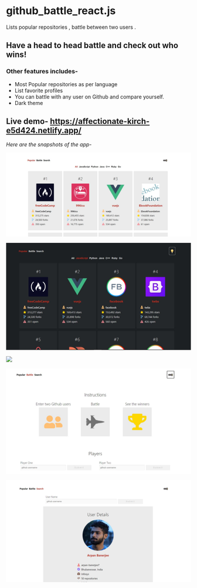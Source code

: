 # github_battle_react.js
Lists popular repositories , battle between two users . 
## Have a head to head battle and check out who wins!

### Other features includes-
- Most Popular repositories as per language
- List favorite profiles
- You can battle with any user on Github and compare yourself.
- Dark theme

## Live demo- https://affectionate-kirch-e5d424.netlify.app/ 

*Here are the snapshots of the app-*

![](app_image1.JPG)

![](app_iamge5.JPG)

![](app_imgae2.JPG)

![](app_image3.JPG)

![](app_image4.JPG)

